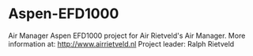 # Aspen-EFD1000
Air Manager Aspen EFD1000 project for Air Rietveld's Air Manager. More information at: http://www.airrietveld.nl 
Project leader: Ralph Rietveld
